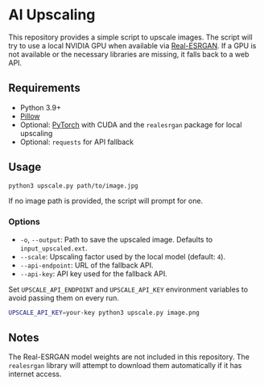 # AI Upscaling

This repository provides a simple script to upscale images. The script will try to use a local NVIDIA GPU when available via [Real-ESRGAN](https://github.com/xinntao/Real-ESRGAN). If a GPU is not available or the necessary libraries are missing, it falls back to a web API.

## Requirements

- Python 3.9+
- [Pillow](https://pillow.readthedocs.io/en/stable/)
- Optional: [PyTorch](https://pytorch.org/) with CUDA and the `realesrgan` package for local upscaling
- Optional: `requests` for API fallback

## Usage

```bash
python3 upscale.py path/to/image.jpg
```

If no image path is provided, the script will prompt for one.

### Options

- `-o`, `--output`: Path to save the upscaled image. Defaults to `input_upscaled.ext`.
- `--scale`: Upscaling factor used by the local model (default: `4`).
- `--api-endpoint`: URL of the fallback API.
- `--api-key`: API key used for the fallback API.

Set `UPSCALE_API_ENDPOINT` and `UPSCALE_API_KEY` environment variables to avoid passing them on every run.

```bash
UPSCALE_API_KEY=your-key python3 upscale.py image.png
```

## Notes

The Real-ESRGAN model weights are not included in this repository. The `realesrgan` library will attempt to download them automatically if it has internet access.
